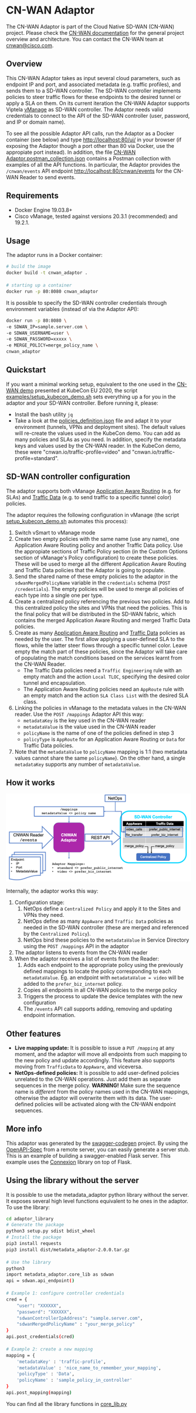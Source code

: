 # CN-WAN Adaptor

The CN-WAN Adaptor is part of the Cloud Native SD-WAN (CN-WAN) project. Please check the [CN-WAN documentation](https://github.com/CloudNativeSDWAN/cnwan-docs) for the general project overview and architecture. You can contact the CN-WAN team at [cnwan@cisco.com](mailto:cnwan@cisco.com).

## Overview
This CN-WAN Adaptor takes as input several cloud parameters, such as endpoint IP and port, and associated metadata (e.g. traffic profiles), and sends them to a SD-WAN controller. The SD-WAN controller implements policies to steer traffic flows for these endpoints to the desired tunnel or apply a SLA on them. On its current iteration the CN-WAN Adaptor supports Viptela [vManage](https://developer.cisco.com/docs/sdwan/) as SD-WAN controller. The Adaptor needs valid credentials to connect to the API of the SD-WAN controller (user, password, and IP or domain name).

To see all the possible Adaptor API calls, run the Adaptor as a Docker container (see below) and type [http://localhost:80/ui/](http://localhost:80/ui/) in your browser (if exposing the Adaptor though a port other than 80 via Docker, use the appropiate port instead). In addition, the file [CN-WAN Adaptor.postman_collection.json](./CNWAN_Adaptor.postman_collection.json) contains a Postman collection with examples of all the API functions. In particular, the Adaptor provides the `/cnwan/events` API endpoint [http://localhost:80/cnwan/events](http://localhost:80/cnwan/events) for the CN-WAN Reader to send events.


## Requirements
* Docker Engine 19.03.8+
* Cisco vManage, tested against versions 20.3.1 (recommended) and 19.2.1.


## Usage
The adaptor runs in a Docker container:

```bash
# build the image
docker build -t cnwan_adaptor .

# starting up a container
docker run -p 80:8080 cnwan_adaptor
```

It is possible to specify the SD-WAN controller credentials through environment variables (instead of via the Adaptor API):

```bash
docker run -p 80:8080 \
-e SDWAN_IP=sample.server.com \
-e SDWAN_USERNAME=user \
-e SDWAN_PASSWORD=xxxxx \
-e MERGE_POLICY=merge_policy_name \
cnwan_adaptor
```

## Quickstart
If you want a minimal working setup, equivalent to the one used in the [CN-WAN demo](https://www.cisco.com/c/en/us/training-events/events/kubecon-europe.html#~demos-and-presentations) presented at KubeCon EU 2020, the script [examples/setup_kubecon_demo.sh](examples/setup_kubecon_demo.sh) sets everything up a for you in the adaptor and your SD-WAN controller. Before running it, please:

* Install the bash utility `jq`
* Take a look at the [policies_definition.json](examples/policies_definition.json) file and adapt it to your environment (tunnels, VPNs and deployment sites). The default values will re-create the values used in the KubeCon demo. You can add as many policies and SLAs as you need. In addition, specify the metadata keys and values used by the CN-WAN reader. In the KubeCon demo, these were "cnwan.io/traffic-profile=video" and  "cnwan.io/traffic-profile=standard".

## SD-WAN controller configuration



The adaptor supports both vManage [Application Aware Routing](https://www.cisco.com/c/en/us/td/docs/routers/sdwan/configuration/policies/vedge-20-x/policies-book/application-aware-routing.html) (e.g. for SLAs) and [Traffic Data](https://www.cisco.com/c/en/us/td/docs/routers/sdwan/configuration/policies/vedge-20-x/policies-book/data-policies.html) (e.g. to send traffic to a specific tunnel color) policies.

The adaptor requires the following configuration in vManage (the script [setup_kubecon_demo.sh](examples/setup_kubecon_demo.sh) automates this process):

1. Switch vSmart to vManage mode
2. Create two empty policies with the same name (use any name), one Application Aware Routing policy and another Traffic Data policy. Use the appropiate sections of Traffic Policy section (in the Custom Options section of vManage's Policy configuration) to create these policies. These will be used to merge all the different Application Aware Routing and Traffic Data policies that the Adaptor is going to populate.
3. Send the shared name of these empty policies to the adaptor in the `sdwanMergedPolicyName` variable in the `credentials` schema (`POST /credentials`). The empty policies will be used to merge all policies of each type into a single one per type.
4. Create a centralized policy referencing the previous two policies. Add to this centralized policy the sites and VPNs that need the  policies. This is the final policy that will be distributed in the SD-WAN fabric, which contains the merged Application Aware Routing and merged Traffic Data policies.
5. Create as many [Application Aware Routing](https://www.cisco.com/c/en/us/td/docs/routers/sdwan/configuration/policies/vedge-20-x/policies-book/application-aware-routing.html) and [Traffic Data](https://www.cisco.com/c/en/us/td/docs/routers/sdwan/configuration/policies/vedge-20-x/policies-book/data-policies.html) policies as needed by the user. The first allow applying a user-defined SLA to the flows, while the latter steer flows through a specific tunnel color. Leave empty the match part of these policies, since the Adaptor will take care of populating the match conditions based on the services learnt from the CN-WAN Reader.
    * The Traffic Data policies need a `Traffic Engineering` rule with an empty match and the action `Local TLOC`, specifying the desired color tunnel and encapsulation.
    * The Application Aware Routing policies need an `AppRoute` rule with an empty match and the action `SLA Class List` with the desired SLA class.
6. Linking the policies in vManage to the metadata values in the CN-WAN reader. Use the `POST /mappings` Adaptor API this way:
    * `metadataKey` is the key used in the CN-WAN reader
    * `metadataValue` is the value used in the CN-WAN reader
    * `policyName` is the name of one of the policies defined in step 3
    * `policyType` is `AppRoute` for an Application Aware Routing or `Data` for Traffic Data policies.
7. Note that the `metadataValue` to `policyName` mapping is 1:1 (two metadata values cannot share the same `policyName`). On the other hand, a single `metadataKey` supports any number of `metadataValue`.


## How it works

![Schematic of the CN-WAN Adaptor](examples/adaptor_summary.png)

Internally, the adaptor works this way:
1. Configuration stage:
    1. NetOps define a `Centralized Policy` and apply it to the Sites and VPNs they need.
    2. NetOps define as many `AppAware` and `Traffic Data` policies as needed in the SD-WAN controller (these are merged and referenced by the `Centralized Policy`).
    3. NetOps bind these policies to the `metadataValue` in Service Directory using the `POST /mappings` API in the adaptor
2. The adaptor listens to events from the CN-WAN reader
3. When the adaptor receives a list of events from the Reader:
    1. Adds each endpoint to the appropriate policy using the previously defined mappings to locate the policy corresponding to each  `metadataValue`. Eg. an endpoint with `metadataValue = video` will be added to the `prefer_biz_internet` policy.  
    2. Copies all endpoints in all CN-WAN policies to the merge policy
    3. Triggers the process to update the device templates with the new configuration
    4. The `/events` API call supports adding, removing and updating endpoint information. 

## Other features

* **Live mapping update:** It is possible to issue a `PUT /mapping` at any moment, and the adaptor will move all endpoints from such mapping to the new policy and update accordingly. This feature also supports moving from `TrafficData` to `AppAware`, and viceversa.
* **NetOps-defined policies:** It is possible to add user-defined policies unrelated to the CN-WAN operations. Just add them as separate sequences in the merge policy. **WARNING!** Make sure the sequence name is *different* from the policy names used in the CN-WAN mappings, otherwise the adaptor will overwrite them with its data. The user-defined policies will be activated along with the CN-WAN endpoint sequences.


## More info


This adaptor was generated by the [swagger-codegen](https://github.com/swagger-api/swagger-codegen) project. By using the
[OpenAPI-Spec](https://github.com/swagger-api/swagger-core/wiki) from a remote server, you can easily generate a server stub.  This
is an example of building a swagger-enabled Flask server.
This example uses the [Connexion](https://github.com/zalando/connexion) library on top of Flask.


## Using the library without the server
It is possible to use the metadata_adaptor python library without the server. It exposes several high level functions equivalent to he ones in the adaptor. To use the library:

```bash
cd adaptor_library
# Generate the package
python3 setup.py sdist bdist_wheel
# Install the package
pip3 install requests
pip3 install dist/metadata_adaptor-2.0.0.tar.gz

# Use the library
python3
import metadata_adaptor.core_lib as sdwan
api = sdwan.api_endpoint()

# Example 1: configure controller credentials
cred = {
    "user": "XXXXXX",
    "password": "XXXXXX",
    "sdwanControllerIpAddress": "sample.server.com",
    "sdwanMergedPolicyName" : "your_merge_policy"
}
api.post_credentials(cred)

# Example 2: create a new mapping
mapping = {
    'metadataKey' : 'traffic-profile',
    'metadataValue' : 'nice_name_to_remember_your_mapping',
    'policyType' : 'Data',
    'policyName' : 'sample_policy_in_controller'
}
api.post_mapping(mapping)
```

You can find all the library functions in [core_lib.py](adaptor_library/metadata_adaptor/core_lib.py)
